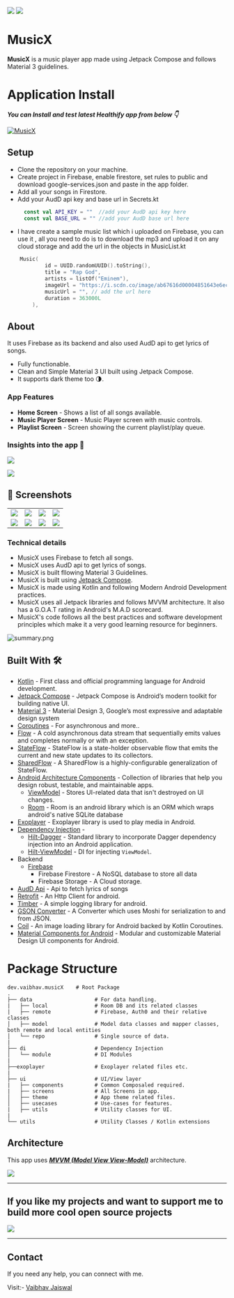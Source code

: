 ![](meida/cover-light.png)
![](media/cover-dark.png)

# **MusicX** 

**MusicX** is a music player app made using Jetpack Compose and follows Material 3 guidelines.

# Application Install

***You can Install and test latest Healthify app from below 👇***

[![MusicX](https://img.shields.io/badge/MusicX✅-APK-red.svg?style=for-the-badge&logo=android)](https://github.com/Vaibhav2002/MusicX/releases/tag/v1.0.0)

## Setup
- Clone the repository on your machine.
- Create project in Firebase, enable firestore, set rules to public and download google-services.json and paste in the app folder.
- Add all your songs in Firestore.
- Add your AudD api key and base url in Secrets.kt
  ```kotlin
    const val API_KEY = ""  //add your AudD api key here
    const val BASE_URL = "" //add your AudD base url here
  ```
- I have create a sample music list which i uploaded on Firebase, you can use it , all you need to do is to download the mp3 and upload it on any cloud storage and add the url in the objects in MusicList.kt
```kotlin
    Music(
            id = UUID.randomUUID().toString(),
            title = "Rap God",
            artists = listOf("Eminem"),
            imageUrl = "https://i.scdn.co/image/ab67616d00004851643e6ecebab400d52574e4b2",
            musicUrl = "", // add the url here
            duration = 363000L
        ),
```

## About

It uses Firebase as its backend and also used AudD api to get lyrics of songs. 

- Fully functionable. 
- Clean and Simple Material 3 UI built using Jetpack Compose.
- It supports dark theme too 🌗.

### App Features

- **Home Screen** - Shows a list of all songs available.
- **Music Player Screen** - Music Player screen with music controls.
- **Playlist Screen** - Screen showing the current playlist/play queue.

### Insights into the app 🔎

![](media/design-light.png)


![](media/design-dark.png)

## 📸 Screenshots

|||||
|:----------------------------------------:|:-----------------------------------------:|:-----------------------------------------: |:-----------------------------------------: |
| ![](media/home-light.jpg) | ![](media/player-light.jpg) | ![](media/playlist-light.jpg) | ![](media/lyrics-light.jpg) |
| ![](media/home-dark.jpg) | ![](media/player-dark.jpg) | ![](media/playlist-dark.jpg) | ![](media/lyrics-dark.jpg) |


### Technical details 

- MusicX uses Firebase to fetch all songs.
- MusicX uses AudD api to get lyrics of songs.
- MusicX is built fllowing Material 3 Guidelines.
- MusicX is built using [Jetpack Compose](https://developer.android.com/jetpack/compose?gclid=CjwKCAiArOqOBhBmEiwAsgeLmUlv4dbl6KV3yBs7SXOpYReSF8DaG5yWJipHnkO-OEWgyMHgjn1BixoC8bUQAvD_BwE&gclsrc=aw.ds).
- MusicX is made using Kotlin and following Modern Android Development practices.
- MusicX uses all Jetpack libraries and follows MVVM architecture. It also has a G.O.A.T rating in Android's  M.A.D scorecard.
- MusicX's code follows all the best practices and software development principles which make it a very good learning resource for beginners.

![summary.png](media/summary.png)

## Built With 🛠
- [Kotlin](https://kotlinlang.org/) - First class and official programming language for Android development.
- [Jetpack Compose](https://developer.android.com/jetpack/compose?gclid=CjwKCAiArOqOBhBmEiwAsgeLmUlv4dbl6KV3yBs7SXOpYReSF8DaG5yWJipHnkO-OEWgyMHgjn1BixoC8bUQAvD_BwE&gclsrc=aw.ds) - Jetpack Compose is Android’s modern toolkit for building native UI.
- [Material 3](https://m3.material.io) - Material Design 3, Google’s most expressive and adaptable design system
- [Coroutines](https://kotlinlang.org/docs/reference/coroutines-overview.html) - For asynchronous and more..
- [Flow](https://kotlin.github.io/kotlinx.coroutines/kotlinx-coroutines-core/kotlinx.coroutines.flow/-flow/) - A cold asynchronous data stream that sequentially emits values and completes normally or with an exception.
 - [StateFlow](https://developer.android.com/kotlin/flow/stateflow-and-sharedflow) - StateFlow is a state-holder observable flow that emits the current and new state updates to its collectors.
 - [SharedFlow](https://developer.android.com/kotlin/flow/stateflow-and-sharedflow) - A SharedFlow is a highly-configurable generalization of StateFlow.
- [Android Architecture Components](https://developer.android.com/topic/libraries/architecture) - Collection of libraries that help you design robust, testable, and maintainable apps.
  - [ViewModel](https://developer.android.com/topic/libraries/architecture/viewmodel) - Stores UI-related data that isn't destroyed on UI changes. 
  - [Room](https://developer.android.com/training/data-storage/room) - Room is an android library which is an ORM which wraps android's native SQLite database
- [Exoplayer](https://exoplayer.dev) - Exoplayer library is used to play media in Android.
- [Dependency Injection](https://developer.android.com/training/dependency-injection) - 
  - [Hilt-Dagger](https://dagger.dev/hilt/) - Standard library to incorporate Dagger dependency injection into an Android application.
  - [Hilt-ViewModel](https://developer.android.com/training/dependency-injection/hilt-jetpack) - DI for injecting `ViewModel`.
- Backend
  - [Firebase](https://firebase.google.com)
    - Firebase Firestore - A NoSQL database to store all data
    - Firebase Storage - A Cloud storage.
- [AudD Api](https://audd.io) - Api to fetch lyrics of songs
- [Retrofit](https://github.com/square/retrofit) - An Http Client for android.
- [Timber](https://github.com/JakeWharton/timber) - A simple logging library for android.
- [GSON Converter](https://github.com/square/retrofit/tree/master/retrofit-converters/gson) - A Converter which uses Moshi for serialization to and from JSON.
- [Coil](https://github.com/coil-kt/coil) - An image loading library for Android backed by Kotlin Coroutines.
- [Material Components for Android](https://github.com/material-components/material-components-android) - Modular and customizable Material Design UI components for Android.

# Package Structure
    
    dev.vaibhav.musicX    # Root Package
    .
    ├── data                    # For data handling.
    |   ├── local               # Room DB and its related classes
    |   ├── remote              # Firebase, Auth0 and their relative classes
    │   ├── model               # Model data classes and mapper classes, both remote and local entities
    │   └── repo                # Single source of data.
    |
    ├── di                      # Dependency Injection             
    │   └── module              # DI Modules
    |
    ├──exoplayer                # Exoplayer related files etc.
    |
    ├── ui                      # UI/View layer
    |   ├── components          # Common Composaled required.
    |   ├── screens             # All Screens in app.    
    │   ├── theme               # App theme related files.
    │   ├── usecases            # Use-cases for features.
    |   ├── utils               # Utility classes for UI.
    |
    └── utils                   # Utility Classes / Kotlin extensions


## Architecture
This app uses [***MVVM (Model View View-Model)***](https://developer.android.com/jetpack/docs/guide#recommended-app-arch) architecture.

![](https://developer.android.com/topic/libraries/architecture/images/final-architecture.png)
  


---

## If you like my projects and want to support me to build more cool open source projects
  
<a href="https://www.buymeacoffee.com/VaibhavJaiswal"><img src="https://img.buymeacoffee.com/button-api/?text=Buy me a coffee&emoji=&slug=VaibhavJaiswal&button_colour=FFDD00&font_colour=000000&font_family=Cookie&outline_colour=000000&coffee_colour=ffffff"></a>

---

 ## Contact
If you need any help, you can connect with me.

Visit:- [Vaibhav Jaiswal](https://vaibhavjaiswal.vercel.app/#/)
  


